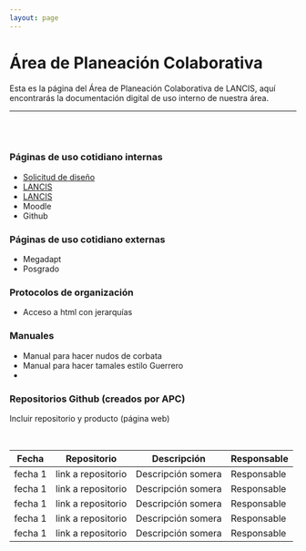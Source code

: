 ```yaml
---
layout: page
---
```



# Área de Planeación Colaborativa

Esta es la página del Área de Planeación Colaborativa de LANCIS, aquí encontrarás la documentación digital de uso interno de nuestra área.

* * *

<br>
<br>

### Páginas de uso cotidiano internas

- [Solicitud de diseño](https://docs.google.com/forms/d/e/1FAIpQLSfiIiApB2_MZ7rdXzqdCU5xLo7eGDBSzsUUbZYtQ-TJ4YcckQ/viewform)
- [LANCIS](http://lancis.ecologia.unam.mx/)
-  <a href="http://lancis.ecologia.unam.mx/" target="_blank">LANCIS</a>
- Moodle
- Github

### Páginas de uso cotidiano externas
- Megadapt
- Posgrado

### Protocolos de organización
- Acceso a html con jerarquías

### Manuales
- Manual para hacer nudos de corbata
- Manual para hacer tamales estilo Guerrero
-

### Repositorios Github (creados por APC)
Incluir repositorio y producto (página web)

<br>

Fecha | Repositorio | Descripción | Responsable
---| --- | --- | ---
fecha 1 | link a repositorio | Descripción somera | Responsable
fecha 1 | link a repositorio | Descripción somera | Responsable
fecha 1 | link a repositorio | Descripción somera | Responsable
fecha 1 | link a repositorio | Descripción somera | Responsable
fecha 1 | link a repositorio | Descripción somera | Responsable
